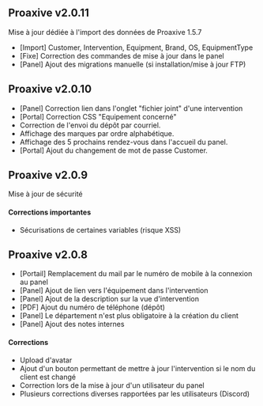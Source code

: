 ## Proaxive v2.0.11
Mise à jour dédiée à l'import des données de Proaxive 1.5.7
- [Import] Customer, Intervention, Equipment, Brand, OS, EquipmentType
- [Fixe] Correction des commandes de mise à jour dans le panel
- [Panel] Ajout des migrations manuelle (si installation/mise à jour FTP)
## Proaxive v2.0.10
- [Panel] Correction lien dans l'onglet "fichier joint" d'une intervention
- [Portal] Correction CSS "Equipement concerné"
- Correction de l'envoi du dépôt par courriel.
- Affichage des marques par ordre alphabétique.
- Affichage des 5 prochains rendez-vous dans l'accueil du panel.
- [Portal] Ajout du changement de mot de passe Customer.
## Proaxive v2.0.9
Mise à jour de sécurité
#### Corrections importantes
- Sécurisations de certaines variables (risque XSS)
## Proaxive v2.0.8
- [Portail] Remplacement du mail par le numéro de mobile à la connexion au panel
- [Panel] Ajout de lien vers l'équipement dans l'intervention
- [Panel] Ajout de la description sur la vue d'intervention
- [PDF] Ajout du numéro de téléphone (dépôt)
- [Panel] Le département n'est plus obligatoire à la création du client
- [Panel] Ajout des notes internes
#### Corrections
- Upload d'avatar
- Ajout d'un bouton permettant de mettre à jour l'intervention si le nom du client est changé
- Correction lors de la mise à jour d'un utilisateur du panel
- Plusieurs corrections diverses rapportées par les utilisateurs (Discord)
